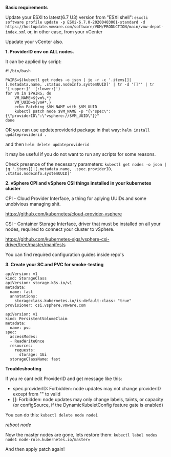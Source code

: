 **Basic requirements**

Update your ESXI to latest(6.7 U3) version from "ESXi shell":
```esxcli software profile update -p ESXi-6.7.0-20200403001-standard -d https://hostupdate.vmware.com/software/VUM/PRODUCTION/main/vmw-depot-index.xml```
or, in other case, from your vCenter

Upadate your vCenter also.

**1. ProviderID env on ALL nodes.**

It can be applied by script:
```
#!/bin/bash

PAIRS=$(kubectl get nodes -o json | jq -r -c '.items[]|[.metadata.name, .status.nodeInfo.systemUUID]' | tr -d '[]"' | tr '[:upper:]' '[:lower:]')
for vm in $PAIRS; do
	VM_NAME=${vm%,*}
	VM_UUID=${vm#*,}
	echo Patching $VM_NAME with $VM_UUID
	kubectl patch node $VM_NAME -p "{\"spec\":{\"providerID\":\"vsphere://$VM_UUID\"}}"
done
```

OR you can use updateproviderid package in that way:
```helm install updateproviderid .```

and then
```helm delete updateproviderid```

it may be useful if you do not want to run any scripts for some reasons.

Check presence of the necessary parameters:
```kubectl get nodes -o json | jq '.items[]|[.metadata.name, .spec.providerID, .status.nodeInfo.systemUUID]'```

**2. vSphere CPI and vSphere CSI things installed in your kubernetes cluster**

CPI - Cloud Provider Interface, a thing for aplying UUIDs and some unobivious managing shit.

https://github.com/kubernetes/cloud-provider-vsphere

CSI - Container Storage Interface, driver that must be installed on all your nodes, required to connect your cluster to vSphere.

https://github.com/kubernetes-sigs/vsphere-csi-driver/tree/master/manifests

You can find required configuration guides inside repo's

**3. Create your SC and PVC for smoke-testing**
```
apiVersion: v1
kind: StorageClass
apiVersion: storage.k8s.io/v1
metadata:
  name: fast
  annotations:
    storageclass.kubernetes.io/is-default-class: "true"
provisioner: csi.vsphere.vmware.com
```
```
apiVersion: v1
kind: PersistentVolumeClaim
metadata:
  name: pvc
spec:
  accessModes:
  - ReadWriteOnce
  resources:
    requests:
      storage: 1Gi
  storageClassName: fast
```


**Troubleshooting**

If you re cant edit ProviderID and get message like this: 

* spec.providerID: Forbidden: node updates may not change providerID except from "" to valid
* []: Forbidden: node updates may only change labels, taints, or capacity (or configSource, if the DynamicKubeletConfig feature gate is enabled)

You can do this: 
```kubectl delete node node1```

*reboot node*

Now the master nodes are gone, lets restore them:
```kubectl label nodes node1 node-role.kubernetes.io/master=```

And then apply patch again!
